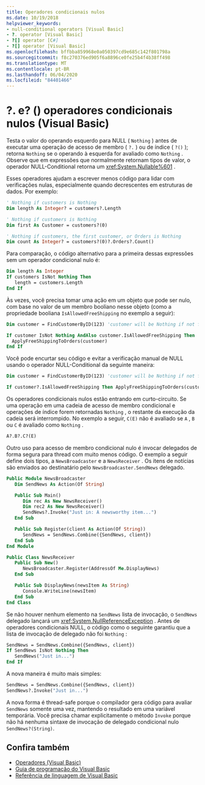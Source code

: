 ```yaml
---
title: Operadores condicionais nulos
ms.date: 10/19/2018
helpviewer_keywords:
- null-conditional operators [Visual Basic]
- ?. operator [Visual Basic]
- ?[] operator [C#]
- ?[] operator [Visual Basic]
ms.openlocfilehash: bffbba859968e0a050397cd9e685c142f801798a
ms.sourcegitcommit: f8c270376ed905f6a8896ce0fe25b4f4b38ff498
ms.translationtype: MT
ms.contentlocale: pt-BR
ms.lasthandoff: 06/04/2020
ms.locfileid: "84401466"
---
```

# <a name="-and--null-conditional-operators-visual-basic"></a>?. e? () operadores condicionais nulos (Visual Basic)

Testa o valor do operando esquerdo para NULL ( `Nothing` ) antes de executar uma operação de acesso de membro ( `?.` ) ou de índice ( `?()` ); retorna `Nothing` se o operando à esquerda for avaliado como `Nothing` . Observe que em expressões que normalmente retornam tipos de valor, o operador NULL-Conditional retorna um <xref:System.Nullable%601> .

Esses operadores ajudam a escrever menos código para lidar com verificações nulas, especialmente quando decrescentes em estruturas de dados. Por exemplo:

```vb
' Nothing if customers is Nothing
Dim length As Integer? = customers?.Length

' Nothing if customers is Nothing
Dim first As Customer = customers?(0)

' Nothing if customers, the first customer, or Orders is Nothing
Dim count As Integer? = customers?(0)?.Orders?.Count()
```

Para comparação, o código alternativo para a primeira dessas expressões sem um operador condicional nulo é:

```vb
Dim length As Integer
If customers IsNot Nothing Then
   length = customers.Length
End If
```

Às vezes, você precisa tomar uma ação em um objeto que pode ser nulo, com base no valor de um membro booliano nesse objeto (como a propriedade booliana `IsAllowedFreeShipping` no exemplo a seguir):

```vb
Dim customer = FindCustomerByID(123) 'customer will be Nothing if not found.

If customer IsNot Nothing AndAlso customer.IsAllowedFreeShipping Then
  ApplyFreeShippingToOrders(customer)
End If
```

Você pode encurtar seu código e evitar a verificação manual de NULL usando o operador NULL-Conditional da seguinte maneira:

```vb
Dim customer = FindCustomerByID(123) 'customer will be Nothing if not found.

If customer?.IsAllowedFreeShipping Then ApplyFreeShippingToOrders(customer)
```

Os operadores condicionais nulos estão entrando em curto-circuito.  Se uma operação em uma cadeia de acesso de membro condicional e operações de índice forem retornadas `Nothing` , o restante da execução da cadeia será interrompido.  No exemplo a seguir, `C(E)` não é avaliado se `A` , `B` ou `C` é avaliado como `Nothing` .

```vb
A?.B?.C?(E)
```

Outro uso para acesso de membro condicional nulo é invocar delegados de forma segura para thread com muito menos código.  O exemplo a seguir define dois tipos, a `NewsBroadcaster` e a `NewsReceiver` . Os itens de notícias são enviados ao destinatário pelo `NewsBroadcaster.SendNews` delegado.

```vb
Public Module NewsBroadcaster
   Dim SendNews As Action(Of String)

   Public Sub Main()
      Dim rec As New NewsReceiver()
      Dim rec2 As New NewsReceiver()
      SendNews?.Invoke("Just in: A newsworthy item...")
   End Sub

   Public Sub Register(client As Action(Of String))
      SendNews = SendNews.Combine({SendNews, client})
   End Sub
End Module

Public Class NewsReceiver
   Public Sub New()
      NewsBroadcaster.Register(AddressOf Me.DisplayNews)
   End Sub

   Public Sub DisplayNews(newsItem As String)
      Console.WriteLine(newsItem)
   End Sub
End Class
```

Se não houver nenhum elemento na `SendNews` lista de invocação, o `SendNews` delegado lançará um <xref:System.NullReferenceException> . Antes de operadores condicionais NULL, o código como o seguinte garantiu que a lista de invocação de delegado não foi `Nothing` :

```vb
SendNews = SendNews.Combine({SendNews, client})
If SendNews IsNot Nothing Then
   SendNews("Just in...")
End If
```

A nova maneira é muito mais simples:

```vb
SendNews = SendNews.Combine({SendNews, client})
SendNews?.Invoke("Just in...")
```

A nova forma é thread-safe porque o compilador gera código para avaliar `SendNews` somente uma vez, mantendo o resultado em uma variável temporária. Você precisa chamar explicitamente o método `Invoke` porque não há nenhuma sintaxe de invocação de delegado condicional nulo `SendNews?(String)`.

## <a name="see-also"></a>Confira também

- [Operadores (Visual Basic)](index.md)
- [Guia de programação do Visual Basic](../../programming-guide/index.md)
- [Referência de linguagem de Visual Basic](../index.md)
